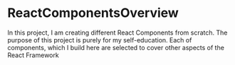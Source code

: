 # ReactComponentsOverview
 In this project, I am creating different React Components from scratch. The purpose of this project is purely for my self-education. Each of components, which I build here are selected to cover other aspects of the React Framework
